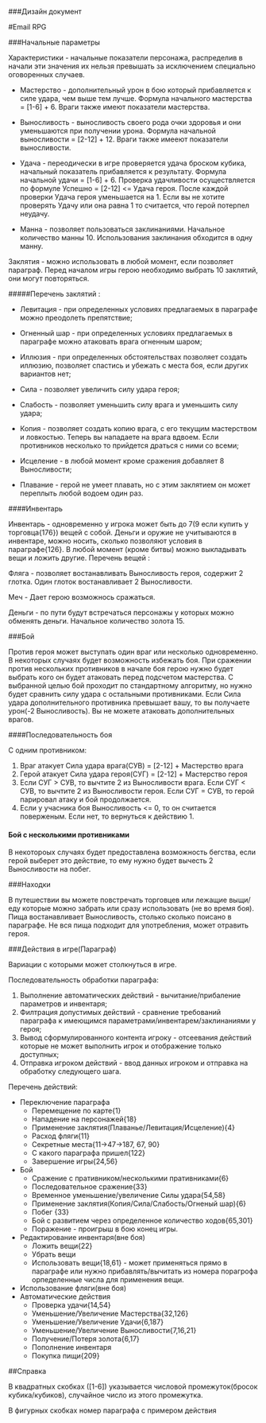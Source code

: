 ###Дизайн документ

#Email RPG



###Начальные параметры

Характеристики - начальные показатели персонажа, распределив в начали эти значения их нельзя превышать за исключением
специально оговоренных случаев.

- Мастерство - дополнительный урон в бою который прибавляется к силе удара, чем выше тем лучше. Формула начального 
мастерства = [1-6] + 6. Враги также имеют показатели мастерства.

- Выносливость - выносливость своего рода очки здоровья и они уменьшаются при получении урона. Формула начальной
выносливости = [2-12] + 12. Враги также имееют показатели выносливости.

- Удача - переодически в игре проверяется удача броском кубика, начальный показатель прибавляется к результату.
Формула начальной удачи = [1-6] + 6. Проверка удачливости осуществляется по формуле Успешно = [2-12] <= Удача героя. 
После каждой проверки Удача героя уменьшается на 1. Если вы не хотите проверять Удачу или она равна 1 то считается, что
герой потерпел неудачу.

- Манна - позволяет пользоваться заклинаниями. Начальное количество манны 10. Использования заклинания обходится в одну 
манну.

Заклятия - можно использовать в любой момент, если позволяет параграф. Перед началом игры герою необходимо выбрать 10 
заклятий, они могут повторяться.

#####Перечень заклятий :

- Левитация - при определенных условиях предлагаемых в параграфе можно преодолеть препятствие;

- Огненный шар - при определенных условиях предлагаемых в параграфе можно атаковать врага огненным шаром;

- Иллюзия - при определенных обстоятельствах позволяет создать иллюзию, позволяет спастись и убежать с места боя,
если других вариантов нет;

- Сила - позволяет увеличить силу удара героя;

- Слабость - позволяет уменьшить силу врага и уменьшить силу удара;

- Копия - позволяет создать копию врага, с его текущим мастерством и ловкостью. Теперь вы нападаете на врага вдвоем. Если
противников несколько то прийдется драться с ними со всеми;

- Исцеление - в любой момент кроме сражения добавляет 8 Выносливости;

- Плавание - герой не умеет плавать, но с этим заклятием он может переплыть любой водоем один раз.

####Инвентарь

Инвентарь - одновременно у игрока может быть до 7(9 если купить у торговца{176}) вещей с собой. Деньги и оружие не учитываются в инвентаре, можно носить,
сколько позволяют условия в параграфе{126}. В любой момент (кроме битвы) можно выкладывать вещи и ложить другие.
Перечень вещей :

Фляга - позволяет востанавливать Выносливость героя, содержит 2 глотка. Один глоток востанавливает 2 Выносливости.

Меч - Дает герою возможнось сражаться.

Деньги - по пути будут встречаться персонажы у которых можно обменять деньги. Начальное количество золота 15.

###Бой

Против героя может выступать один враг или несколько одновременно. В некоторых случаях будет возможность избежать боя.
При сражении против нескольких противников в начале боя герою нужно будет выбрать кого он будет атаковать перед подсчетом
мастерства. С выбранной целью бой проходит по стандартному алгоритму, но нужно будет сравнить силу удара с остальными
противниками. Если Сила удара дополнительного противника превышает вашу, то вы получаете урон(-2 Выносливость). Вы не 
можете атаковать дополнительных врагов.

####Последовательность боя

С одним противником:

1. Враг атакует Сила удара врага(СУВ) = [2-12] + Мастерство врага
2. Герой атакует Сила удара героя(СУГ) = [2-12] + Мастерство героя
3. Если СУГ > СУВ, то вычтите 2 из Выносливости врага. Если СУГ < СУВ, то вычтите 2 из Выносливости героя. Если СУГ = СУВ,
то герой парировал атаку и бой продолжается.
4. Если у учасника боя Выносливость <= 0, то он считается поверженым. Если нет, то вернуться к действию 1.

#### Бой с несколькими противниками 

В некотороых случаях будет предоставлена возможность бегства, если герой выберет это действие, то ему нужно будет вычесть
2 Выносливости на побег.

###Находки

В путешествии вы можете повстречать торговцев или лежащие выщи/еду которые можно забрать или сразу использовать 
(не во время боя). Пища востанавливает Выносливость, столько сколько поисано в параграфе. Не вся пища подходит для 
употребления, может отравить героя.


###Действия в игре(Параграф)

Вариации с которыми может столкнуться в игре.

Последовательность обработки параграфа:
1. Выполнение автоматических действий - вычитание/прибаление параметров и инвентаря;
2. Филтрация допустимых действий - сравнение требований параграфа к имеющимся параметрами/инвентарем/заклинаниями у героя;
3. Вывод сформулированного контента игроку - отсеевания действий которые не может выполнить игрок и отображение только
доступных;
4. Отправка игроком действий - ввод данных игроком и отправка на обработку следующего шага.

Перечень действий:

- Переключение параграфа
	- Перемещение по карте{1}
	- Нападение на персонажей{18}
	- Применение заклятия(Плаванье/Левитация/Исцеление){4}
	- Расход фляги{11}
	- Секретные места{11->47->187, 67, 90}
	- С какого параграфа пришел{122}
	- Завершение игры{24,56}
- Бой
	- Сражение с пративником/несколькими пративниками{6}
	- Последовательное сражение{33}
	- Временное уменьшение/увеличение Силы удара{54,58}
	- Применение заклятия(Копия/Сила/Слабость/Огненый шар){6}
	- Побег {33}
	- Бой с развитием через определенное количество ходов{65,301}
	- Поражение - проигрыш в бою конец игры.
- Редактирование инвентаря(вне боя)
	- Ложить вещи{22}
	- Убрать вещи
	- Использовать вещи{18,61} - может применяться прямо в параграфе или нужно прибавлять/вычитать из номера порагрофа
	орпеделенные числа для применения вещи.
- Использование фляги(вне боя)
- Автоматические действия
	- Проверка удачи{14,54}
	- Уменьшение/Увеличение Мастерства{32,126}
	- Уменьшение/Увеличение Удачи{6,187}
	- Уменьшение/Увеличение Выносливости{7,16,21}
	- Получение/Потеря золота{6,17}
	- Пополнение инвентаря
	- Покупка пищи{209}

##Справка

В квадратных скобках ([1-6]) указывается числовой промежуток(бросок кубика/кубиков), случайное число из этого промежутка.

В фигурных скобках номер параграфа с примером действия
